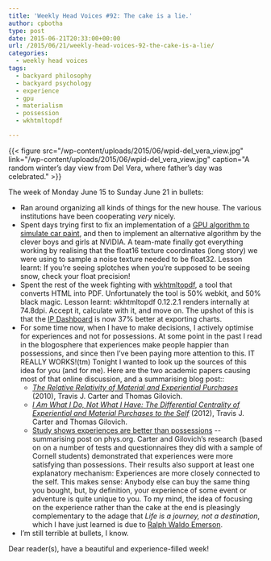 ```yaml
---
title: 'Weekly Head Voices #92: The cake is a lie.'
author: cpbotha
type: post
date: 2015-06-21T20:33:00+00:00
url: /2015/06/21/weekly-head-voices-92-the-cake-is-a-lie/
categories:
  - weekly head voices
tags:
  - backyard philosophy
  - backyard psychology
  - experience
  - gpu
  - materialism
  - possession
  - wkhtmltopdf

---
```


{{< figure src="/wp-content/uploads/2015/06/wpid-del_vera_view.jpg" link="/wp-content/uploads/2015/06/wpid-del_vera_view.jpg" caption="A random winter’s day view from Del Vera, where father’s day was celebrated." >}}

The week of Monday June 15 to Sunday June 21 in bullets: 

<ul class="org-ul">
<li>
    Ran around organizing all kinds of things for the new house. The various institutions have been cooperating <i>very</i> nicely.
  </li>
<li>
    Spent days trying first to fix an implementation of a <a href="http://www.chrisoat.com/papers/Oat-Tatarchuk-Isidoro-Layered_Car_Paint_Shader_Print.pdf">GPU algorithm to simulate car paint</a>, and then to implement an alternative algorithm by the clever boys and girls at NVIDIA. A team-mate finally got everything working by realising that the float16 texture coordinates (long story) we were using to sample a noise texture needed to be float32. Lesson learnt: If you’re seeing splotches when you’re supposed to be seeing snow, check your float precision!
  </li>
<li>
    Spent the rest of the week fighting with <a href="http://wkhtmltopdf.org/">wkhtmltopdf</a>, a tool that converts HTML into PDF. Unfortunately the tool is 50% webkit, and 50% black magic. Lesson learnt: wkhtmltopdf 0.12.2.1 renders internally at 74.8dpi. Accept it, calculate with it, and move on. The upshot of this is that the <a href="http://www.patinformatics.com/blog/next-generation-ng-ip-and-rd-dashboard-a-joint-development-by-evalueserve-and-treparel/">IP Dashboard</a> is now 37% better at exporting charts.
  </li>
<li>
    For some time now, when I have to make decisions, I actively optimise for experiences and not for possessions. At some point in the past I read in the blogosphere that experiences make people happier than possessions, and since then I’ve been paying more attention to this. IT REALLY WORKS!(tm) Tonight I wanted to look up the sources of this idea for you (and for me). Here are the two academic papers causing most of that online discussion, and a summarising blog post:: <ul class="org-ul">
<li>
<a href="http://cornellpsych.org/people/travis/materials/Carter-Gilovich-Relative%20Relativity-JPSP-2010.pdf"><i>The Relative Relativity of Material and Experiential Purchases</i></a> (2010), Travis J. Carter and Thomas Gilovich.
      </li>
<li>
<a href="http://cornellpsych.org/people/travis/materials/Carter-Gilovich-Material%20Experiential%20Identity-JPSP-2012.pdf"><i>I Am What I Do, Not What I Have: The Differential Centrality of Experiential and Material Purchases to the Self</i></a> (2012), Travis J. Carter and Thomas Gilovich.
      </li>
<li>
<a href="http://phys.org/news/2010-03-study-shows-experiences-are-better.html">Study shows experiences are better than possessions</a> -- summarising post on phys.org. Carter and Gilovich’s research (based on on a number of tests and questionnaires they did with a sample of Cornell students) demonstrated that experiences were more satisfying than possessions. Their results also support at least one explanatory mechanism: Experiences are more closely connected to the self. This makes sense: Anybody else can buy the same thing you bought, but, by definition, your experience of some event or adventure is quite unique to you. To my mind, the idea of focusing on the experience rather than the cake at the end is pleasingly complementary to the adage that <i>Life is a journey, not a destination</i>, which I have just learned is due to <a href="https://www.goodreads.com/quotes/24142-life-is-a-journey-not-a-destination">Ralph Waldo Emerson</a>.
    
</li>
</ul>
</li>
<li>
    I’m still terrible at bullets, I know.
  </li>
</ul>

Dear reader(s), have a beautiful and experience-filled week!

 [1]: http://cpbotha.net/wp-content/uploads/2015/06/wpid-del_vera_view-300x129.jpg
